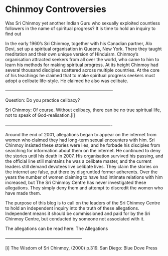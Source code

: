 # Chinmoy Controversies

Was Sri Chinmoy yet another Indian Guru who sexually exploited countless followers in the name of spiritual progress? 
It is time to hold an inquiry to find out

In the early 1960’s Sri Chinmoy, together with his Canadian partner, Alo Devi,  set up a spiritual organisation in Queens, New York. There they taught meditation and their own unique version of Hinduism. Chinmoy’s organisation attracted seekers from all over the world, who came to him to learn his methods for making spiritual progress. At its height Chinmoy had several thousand disciples scattered across multiple countries. At the core of his teachings he claimed that to make spiritual progress seekers must adopt a celibate life-style.  He claimed he also was celibate.

————————————————————————–

Question: Do you practice celibacy?

Sri Chinmoy: Of course. Without celibacy, there can be no true spiritual life, not to speak of God-realisation.[i]

————————————————————————-

Around the end of 2001, allegations began to appear on the internet from women who claimed they had long-term sexual encounters with him. Sri Chinmoy insisted these stories were lies, and he forbade his disciples from searching for information about them on the internet. He continued to deny the stories until his death in 2007. His organisation survived his passing, and the official line still maintains he was a celibate master, and the current leaders still demand devotees live celibate lives. They claim the stories on the internet are false, put there by disgruntled former adherents. Over the years the number of women claiming to have had intimate relations with him increased, but The Sri Chinmoy Centre has never investigated these allegations.  They simply deny them and attempt to discredit the women who have made them.

The purpose of this blog is to call on the leaders of the Sri Chinmoy Centre to hold an independent inquiry into the truth of these allegations. Independent means it should be commissioned and paid for by the Sri Chinmoy Centre, but conducted by someone not associated with it.

The allegations can be read here: The Allegations

—————————————————–

[i] The Wisdom of Sri Chinmoy, (2000) p.319. San Diego: Blue Dove Press
